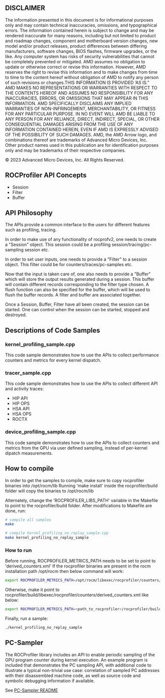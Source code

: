 ## DISCLAIMER

The information presented in this document is for informational purposes only and may contain technical inaccuracies, omissions, and typographical errors. The information contained herein is subject to change and may be rendered inaccurate for many reasons, including but not limited to product and roadmap changes, component and motherboard version changes, new model and/or product releases, product differences between differing manufacturers, software changes, BIOS flashes, firmware upgrades, or the like. Any computer system has risks of security vulnerabilities that cannot be completely prevented or mitigated. AMD assumes no obligation to update or otherwise correct or revise this information. However, AMD reserves the right to revise this information and to make changes from time to time to the content hereof without obligation of AMD to notify any person of such revisions or changes.THIS INFORMATION IS PROVIDED ‘AS IS.” AMD MAKES NO REPRESENTATIONS OR WARRANTIES WITH RESPECT TO THE CONTENTS HEREOF AND ASSUMES NO RESPONSIBILITY FOR ANY INACCURACIES, ERRORS, OR OMISSIONS THAT MAY APPEAR IN THIS INFORMATION. AMD SPECIFICALLY DISCLAIMS ANY IMPLIED WARRANTIES OF NON-INFRINGEMENT, MERCHANTABILITY, OR FITNESS FOR ANY PARTICULAR PURPOSE. IN NO EVENT WILL AMD BE LIABLE TO ANY PERSON FOR ANY RELIANCE, DIRECT, INDIRECT, SPECIAL, OR OTHER CONSEQUENTIAL DAMAGES ARISING FROM THE USE OF ANY INFORMATION CONTAINED HEREIN, EVEN IF AMD IS EXPRESSLY ADVISED OF THE POSSIBILITY OF SUCH DAMAGES. AMD, the AMD Arrow logo, and combinations thereof are trademarks of Advanced Micro Devices, Inc. Other product names used in this publication are for identification purposes only and may be trademarks of their respective companies.

© 2023 Advanced Micro Devices, Inc. All Rights Reserved.


## ROCProfiler API Concepts
- Session
- Filter
- Buffer


## API Philosophy

The APIs provide a common interface to the users for different
features such as profiling, tracing.

In order to make use of any functionality of rocprofv2, one needs to create
a "Session" object. This session could be a profiling session/tracing/pc-sampling session etc.

In order to set user inputs, one needs to provide a "Filter" to a session object.
This filter could be for counters/traces/pc-samples etc.

Now that the input is taken care of, one also needs to provide a "Buffer" which
will store the output results generated during a session. This buffer will contain
different records corresponding to the filter type chosen. A flush function can also
be specified for the buffer, which will be used to flush the buffer records.
A filter and buffer are associated together.

Once a Session, Buffer, Filter have all been created, the session can be started.
One can control when the session can be started, stopped and destroyed.

## Descriptions of Code Samples
### kernel_profiling_sample.cpp
This code sample demonstrates how to use the APIs to collect performance counters and metrics for every kernel dispatch.

### tracer_sample.cpp
This code sample demonstrates how to use the APIs to collect different API and activity traces:
- HIP API
- HIP OPS
- HSA API
- HSA OPS
- ROCTX

### device_profiling_sample.cpp
This code sample demonstrates how to use the APIs to collect counters and metrics from the GPU via user defined sampling, instead of per-kernel dipatch measurements.


## How to compile
In order to get the samples to compile, make sure to copy rocprofiler binaries into /opt/rocm/lib
Running 'make install' inside the rocprofiler/build folder will copy the binaries to /opt/rocm/lib

Alternately, change the 'ROCPROFILER_LIBS_PATH' variable in the Makefile to point to the rocprofiler/build folder.
After modifications to Makefile are done, run:

  ```bash
  # compile all samples
  make
  ```

  ```bash
  # compile kernel_profiling_no_replay_sample.cpp
  make kernel_profiling_no_replay_sample
  ```

### How to run
Before running, ROCPROFILER_METRICS_PATH needs to be set to point to 'derived_counters.xml'
If the rocprofiler binaries are present in the rocm installation path /opt/rocm
then below command will work:
```bash
export ROCPROFILER_METRICS_PATH=/opt/rocm/libexec/rocprofiler/counters/derived_counters.xml
```

Otherwise, make it point to rocprofiler/build/libexec/rocprofiler/counters/derived_counters.xml like below:
```bash
export ROCPROFILER_METRICS_PATH=<path_to_rocprofiler>/rocprofiler/build/libexec/rocprofiler/counters/derived_counters.xml
```

Finally, run a sample:
```bash
./kernel_profiling_no_replay_sample
```

## PC-Sampler
The ROCProfiler library includes an API to enable periodic sampling of the GPU
program counter during kernel execution. An example program is included that demonstrates the PC
sampling API, with additional code to illustrate a typical non-trivial use case:
correlation of sampled PC addresses with their disassembled machine code, as
well as source code and symbolic debugging information if available.

See [PC-Sampler README](pcsampler/code_printing_sample/README.md)
